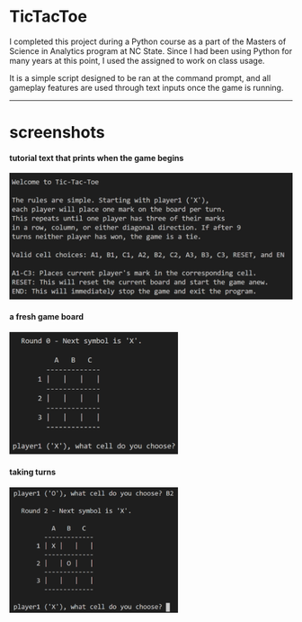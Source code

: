 # TicTacToe

I completed this project during a Python course as a part of the Masters of Science in Analytics program at NC State. Since I had been using Python for many years at this point, I used the assigned to work on class usage.

It is a simple script designed to be ran at the command prompt, and all gameplay features are used through text inputs once the
game is running.

---

# screenshots

#### tutorial text that prints when the game begins

<img src="screenshots/tutorial_text.png" alt="drawing" width="600"/>

#### a fresh game board 

<img src="screenshots/game_board.png" alt="drawing" width="300"/>

#### taking turns
<img src="screenshots/taking_turns.png" alt="drawing" width="300"/>
